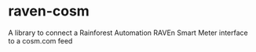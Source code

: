 raven-cosm
==========

A library to connect a Rainforest Automation RAVEn Smart Meter interface to a cosm.com feed
